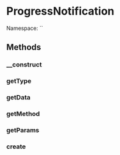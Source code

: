 # ProgressNotification

Namespace: ``

## Methods

### __construct

### getType

### getData

### getMethod

### getParams

### create


